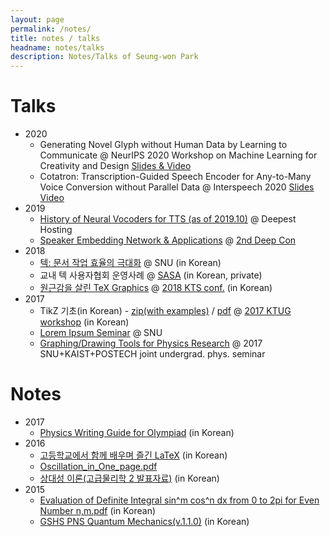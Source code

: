 ```yaml
---
layout: page
permalink: /notes/
title: notes / talks
headname: notes/talks
description: Notes/Talks of Seung-won Park
---
```


# Talks

* 2020
  * Generating Novel Glyph without Human Data by Learning to Communicate @ NeurIPS 2020 Workshop on Machine Learning for Creativity and Design [Slides & Video](https://slideslive.com/38941000)
  * Cotatron: Transcription-Guided Speech Encoder for Any-to-Many Voice Conversion without Parallel Data @ Interspeech 2020 [Slides](swpark-Cotatron-interspeech2020.pdf) [Video](https://youtu.be/lnNuL8hqoh4)
* 2019
  * [History of Neural Vocoders for TTS (as of 2019.10)](swpark-DeepestS6-hosting.pdf) @ Deepest Hosting
  * [Speaker Embedding Network & Applications](swpark-DeepCon2.pdf) @ [2nd Deep Con](https://festa.io/events/533)
* 2018
  * [텍: 문서 작업 효율의 극대화](https://swpark.me/tex-lecture/) @ SNU (in Korean)
  * 교내 텍 사용자협회 운영사례 @ [SASA](http://sasa.hs.kr) (in Korean, private)
  * [원근감을 살린 TeX Graphics](2018KTUGconf-perspectiveTikZ.pdf) @ [2018 KTS conf.](http://wiki.ktug.org/wiki/wiki.php/KTSConference/2018) (in Korean)
* 2017
  * TikZ 기초(in Korean) - [zip(with examples)](2017workshop-TikZ-intro.zip) / [pdf](2017KNUworkshop-tikz-intro.pdf) @ [2017 KTUG workshop](http://wiki.ktug.org/wiki/wiki.php/LaTeXWorkshop/2017#s-3) (in Korean)
  * [Lorem Ipsum Seminar](https://github.com/seungwonpark/lipsum-seminar) @ SNU
  * [Graphing/Drawing Tools for Physics Research](2017SKPjoint-SNU-Graphing,Drawing%20Tools%20for%20Physics%20Research.pdf) @ 2017 SNU+KAIST+POSTECH joint undergrad. phys. seminar


# Notes

* 2017
  * [Physics Writing Guide for Olympiad](For-KPhO-Newbies-compressed.pdf) (in Korean)
* 2016
  * [고등학교에서 함께 배우며 즐긴 LaTeX](2017KTSbook-swpark.pdf) (in Korean)
  * [Oscillation_in_One_page.pdf](../Oscillation_in_One_page.pdf)
  * [상대성 이론(고급물리학 2 발표자료)](2016AdvPhys2_Relativity.pdf) (in Korean)
* 2015
  * [Evaluation of Definite Integral sin^m cos^n dx from 0 to 2pi for Even Number n,m.pdf](../Evaluation%20of%20Definite%20Integral%20sin^m%20cos^n%20dx%20from%200%20to%202pi%20for%20Even%20Number%20n,m.pdf) (in Korean)
  * [GSHS PNS Quantum Mechanics(v.1.1.0)](../Quantum%20Mechanics%20V%201.1.0.pdf) (in Korean)
